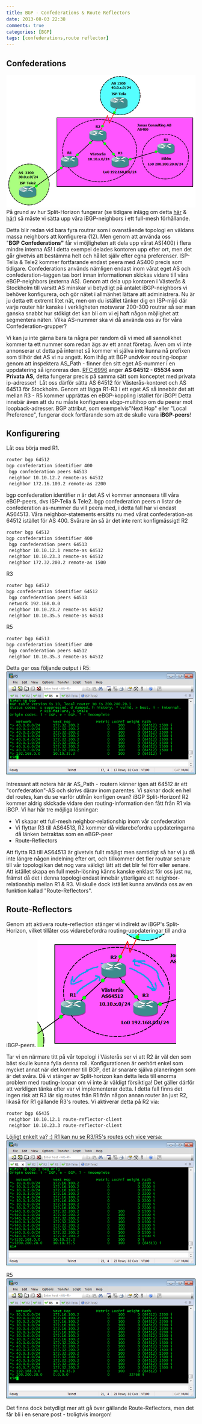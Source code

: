 ```yaml
---
title: BGP - Confederations & Route Reflectors
date: 2013-08-03 22:38
comments: true
categories: [BGP]
tags: [confederations,route reflector]
---
```

Confederations
--------------

![confederations](/assets/images/2013/08/confederations.png)
På grund av hur Split-Horizon fungerar (se tidigare inlägg om detta [här](http://roadtoccie.se/2013/07/07/bgp-internal-bgp-transitarea/) & [här](http://roadtoccie.se/2013/08/03/bgp-confederations-route-reflectors/)) så måste vi sätta upp våra iBGP-neighbors i ett full-mesh förhållande.

Detta blir redan vid bara fyra routrar som i ovanstående topologi en väldans massa neighbors att konfigurera (12). Men genom att använda oss "**BGP** **Confederations"** får vi möjligheten att dela upp vårat AS(400) i flera mindre interna AS! I detta exempel delades kontoren upp efter ort, men det går givetvis att bestämma helt och hållet själv efter egna preferenser. ISP-Telia & Tele2 kommer fortfarande endast peera med AS400 precis som tidigare. Confederations används nämligen endast inom vårat eget AS och confederation-taggen tas bort innan informationen skickas vidare till våra eBGP-neighbors (externa AS). Genom att dela upp kontoren i Västerås & Stockholm till varsitt AS minskar vi betydligt på antalet iBGP-neighbors vi behöver konfigurera, och gör nätet i allmänhet lättare att administrera. Nu är ju detta ett extremt litet nät, men om du istället tänker dig en ISP-mijö där varje router här kanske i verkligheten motsvarar 200-300 routrar så ser man ganska snabbt hur stökigt det kan bli om vi ej haft någon möjlighet att segmentera näten. Vilka AS-nummer ska vi då använda oss av för våra Confederation-grupper? 

Vi kan ju inte gärna bara ta några per random då vi med all sannolikhet kommer ta ett nummer som redan ägs av ett annat företag. Även om vi inte annonserar ut detta på internet så kommer vi själva inte kunna nå prefixen som tillhör det AS vi nu angett. Kom ihåg att BGP undviker routing-loopar genom att inspektera AS_Path - finner den sitt eget AS-nummer i en uppdatering så ignoreras den. [RFC 6996](https://tools.ietf.org/html/rfc6996) anger **AS 64512 - 65534 som Privata AS,** detta fungerar precis på samma sätt som konceptet med privata ip-adresser!  Låt oss därför sätta AS 64512 för Västerås-kontoret och AS 64513 för Stockholm. Genom att lägga R1-R3 i ett eget AS så innebär det att mellan R3 - R5 kommer upprättas en eBGP-koppling istället för iBGP! Detta innebär även att du nu måste konfigurera ebgp-multihop om du peerar mot loopback-adresser. BGP attribut, som exempelvis"Next Hop" eller "Local Preference", fungerar dock fortfarande som att de skulle vara **iBGP-peers**!

Konfigurering
-------------

Låt oss börja med R1.
```
router bgp 64512
bgp confederation identifier 400
 bgp confederation peers 64513 
 neighbor 10.10.12.2 remote-as 64512
 neighbor 172.16.100.2 remote-as 2200
```
bgp confederation identifier _n_ är det AS vi kommer annonsera till våra eBGP-peers, dvs ISP-Telia & Tele2. bgp confederation peers _n_ listar de confederation as-nummer du vill peera med, i detta fall har vi endast AS64513. Våra neighbor-statements ersätts nu med vårat confederation-as 64512 istället för AS 400. Svårare än så är det inte rent konfigmässigt! R2
```
router bgp 64512
bgp confederation identifier 400
 bgp confederation peers 64513 
 neighbor 10.10.12.1 remote-as 64512
 neighbor 10.10.23.3 remote-as 64512
 neighbor 172.32.200.2 remote-as 1500
```
R3
```
router bgp 64512
bgp confederation identifier 64512
 bgp confederation peers 64513 
 network 192.168.0.0
 neighbor 10.10.23.2 remote-as 64512
 neighbor 10.10.35.5 remote-as 64513
```
R5
```
router bgp 64513
bgp confederation identifier 400
 bgp confederation peers 64512 
 neighbor 10.10.35.3 remote-as 64512
```
Detta ger oss följande output i R5: 
![r5](/assets/images/2013/08/r5.png)

Intressant att notera här är AS_Path - routern känner igen att 64512 är ett "confederation"-AS och skrivs därav inom parentes. Vi saknar dock en hel del routes, kan du se varför utifrån konfigen ovan? iBGP Split-Horizon! R2 kommer aldrig skickade vidare den routing-information den fått från R1 via iBGP. Vi har här tre möjliga lösningar:

*   Vi skapar ett full-mesh neighbor-relationship inom vår confederation
*   Vi flyttar R3 till AS64513, R2 kommer då vidarebefordra uppdateringarna då länken betraktas som en eBGP-peer
*   Route-Reflectors

Att flytta R3 till AS64513 är givetvis fullt möjligt men samtidigt så har vi ju då inte längre någon indelning efter ort, och tillkommer det fler routrar senare till vår topologi kan det nog vara väldigt lätt att det blir fel förr eller senare. Att istället skapa en full mesh-lösning känns kanske enklast för oss just nu, främst då det i denna topologi endast innebär ytterligare ett neighbor-relationship mellan R1 & R3. Vi skulle dock istället kunna använda oss av en funktion kallad "Route-Reflectors".

Route-Reflectors
----------------

Genom att aktivera route-reflection stänger vi indirekt av iBGP's Split-Horizon, vilket tillåter oss vidarebefordra routing-uppdateringar till andra iBGP-peers. 
![routereflector](/assets/images/2013/08/routereflector.png)

Tar vi en närmare titt på vår topologi i Västerås ser vi att R2 är väl den som bäst skulle kunna fylla denna roll. Konfigurationen är oerhört enkel som mycket annat när det kommer till BGP, det är snarare själva planeringen som är det svåra. Då vi stänger av Split-horizon kan detta leda till enorma problem med routing-loopar om vi inte är väldigt försiktiga! Det gäller därför att verkligen tänka efter var vi implementerar detta. I detta fall finns det ingen risk att R3 lär sig routes från R1 från någon annan router än just R2, likaså för R1 gällande R3's routes. Vi aktiverar detta på R2 via:
```
router bgp 65435
 neighbor 10.10.12.1 route-reflector-client
 neighbor 10.10.23.3 route-reflector-client
```
Löjligt enkelt va? :) R1 kan nu se R3/R5's routes och vice versa: 
![r1-routereflector](/assets/images/2013/08/r1-routereflector.png) 

R5
![r5-routereflector](/assets/images/2013/08/r5-routereflector.png)

Det finns dock betydligt mer att gå över gällande Route-Reflectors, men det får bli i en senare post - troligtvis imorgon!